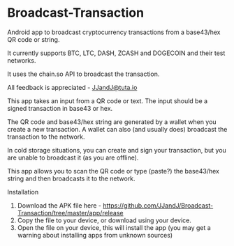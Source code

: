 # Broadcast-Transaction
Android app to broadcast cryptocurrency transactions from a base43/hex QR code or string.

It currently supports BTC, LTC, DASH, ZCASH and DOGECOIN and their test networks.

It uses the chain.so API to broadcast the transaction.

All feedback is appreciated - JJandJ@tuta.io

This app takes an input from a QR code or text. The input should be a signed transaction in base43 or hex.

The QR code and base43/hex string are generated by a wallet when you create a new transaction. A wallet can also (and usually does) broadcast the transaction to the network.

In cold storage situations, you can create and sign your transaction, but you are unable to broadcast it (as you are offline).

This app allows you to scan the QR code or type (paste?) the base43/hex string and then broadcasts it to the network.

Installation
1) Download the APK file here - https://github.com/JJandJ/Broadcast-Transaction/tree/master/app/release
2) Copy the file to your device, or download using your device.
3) Open the file on your device, this will install the app (you may get a warning about installing apps from unknown sources)
